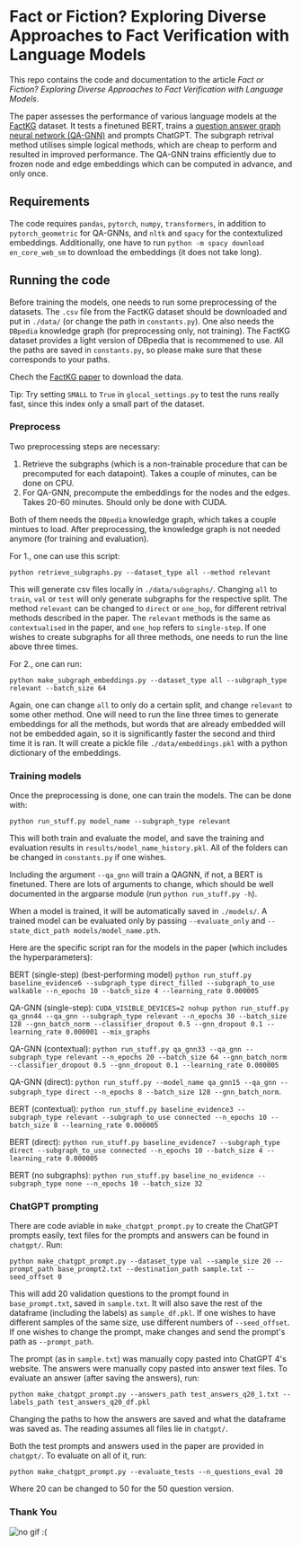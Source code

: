 # Fact or Fiction? Exploring Diverse Approaches to Fact Verification with Language Models

This repo contains the code and documentation to the article *Fact or Fiction? Exploring Diverse Approaches to Fact Verification with
Language Models*.

The paper assesses the performance of various language models at the [FactKG](https://arxiv.org/pdf/2104.06378) dataset. It tests a finetuned BERT, trains a [question answer graph neural network (QA-GNN)](https://arxiv.org/pdf/2104.06378) and prompts ChatGPT. The subgraph retrival method utilises simple logical methods, which are cheap to perform and resulted in improved performance. The QA-GNN trains efficiently due to frozen node and edge embeddings which can be computed in advance, and only once.

## Requirements

The code requires `pandas`, `pytorch`, `numpy`, `transformers`, in addition to `pytorch_geometric` for QA-GNNs, and `nltk` and `spacy` for the contextulized embeddings. Additionally, one have to run `python -m spacy download en_core_web_sm` to download the embeddings (it does not take long).

## Running the code

Before training the models, one needs to run some preprocessing of the datasets. The `.csv` file from the FactKG dataset should be downloaded and put in `./data/` (or change the path in `constants.py`). One also needs the `DBpedia` knowledge graph (for preprocessing only, not training). The FactKG dataset provides a light version of DBpedia that is recommened to use. All the paths are saved in `constants.py`, so please make sure that these corresponds to your paths.

Chech the [FactKG paper](https://arxiv.org/pdf/2104.06378) to download the data.

Tip: Try setting `SMALL` to `True` in `glocal_settings.py` to test the runs really fast, since this index only a small part of the dataset.

### Preprocess

Two preprocessing steps are necessary:

1. Retrieve the subgraphs (which is a non-trainable procedure that can be precomputed for each datapoint). Takes a couple of minutes, can be done on CPU.
2. For QA-GNN, precompute the embeddings for the nodes and the edges. Takes 20-60 minutes. Should only be done with CUDA.

Both of them needs the `DBpedia` knowledge graph, which takes a couple mintues to load. After preprocessing, the knowledge graph is not needed anymore (for training and evaluation).

For 1., one can use this script:

```cli
python retrieve_subgraphs.py --dataset_type all --method relevant
```

This will generate csv files locally in `./data/subgraphs/`. Changing `all` to `train`, `val` or `test` will only generate subgraphs for the respective split. The method `relevant` can be changed to `direct` or `one_hop`, for different retrival methods described in the paper. The `relevant` methods is the same as `contextualised` in the paper, and `one_hop` refers to `single-step`. If one wishes to create subgraphs for all three methods, one needs to run the line above three times.

For 2., one can run:

```cli
python make_subgraph_embeddings.py --dataset_type all --subgraph_type relevant --batch_size 64
```

Again, one can change `all` to only do a certain split, and change `relevant` to some other method. One will need to run the line three times to generate embeddings for all the methods, but words that are already embedded will not be embedded again, so it is significantly faster the second and third time it is ran. It will create a pickle file `./data/embeddings.pkl` with a python dictionary of the embeddings.

### Training models

Once the preprocessing is done, one can train the models. The can be done with:

```cli
python run_stuff.py model_name --subgraph_type relevant
```

This will both train and evaluate the model, and save the training and evaluation results in `results/model_name_history.pkl`. All of the folders can be changed in `constants.py` if one wishes.

Including the argument ``--qa_gnn`` will train a QAGNN, if not, a BERT is finetuned. There are lots of arguments to change, which should be well documented in the argparse module (run `python run_stuff.py -h`).

When a model is trained, it will be automatically saved in `./models/`. A trained model can be evaluated only by passing `--evaluate_only` and `--state_dict_path models/model_name.pth`.

Here are the specific script ran for the models in the paper (which includes the hyperparameters):

BERT (single-step) (best-performing model) `python run_stuff.py baseline_evidence6 --subgraph_type direct_filled --subgraph_to_use walkable --n_epochs 10 --batch_size 4 --learning_rate 0.000005`

QA-GNN (single-step): `CUDA_VISIBLE_DEVICES=2 nohup python run_stuff.py qa_gnn44 --qa_gnn --subgraph_type relevant --n_epochs 30 --batch_size 128 --gnn_batch_norm --classifier_dropout 0.5 --gnn_dropout 0.1 --learning_rate 0.000001 --mix_graphs`

QA-GNN (contextual): `python run_stuff.py qa_gnn33 --qa_gnn --subgraph_type relevant --n_epochs 20 --batch_size 64 --gnn_batch_norm --classifier_dropout 0.5 --gnn_dropout 0.1 --learning_rate 0.000005`

QA-GNN (direct): `python run_stuff.py --model_name qa_gnn15 --qa_gnn --subgraph_type direct --n_epochs 8 --batch_size 128 --gnn_batch_norm`.

BERT (contextual): `python run_stuff.py baseline_evidence3 --subgraph_type relevant --subgraph_to_use connected --n_epochs 10 --batch_size 8 --learning_rate 0.000005`

BERT (direct): `python run_stuff.py baseline_evidence7 --subgraph_type direct --subgraph_to_use connected --n_epochs 10 --batch_size 4 --learning_rate 0.000005`

BERT (no subgraphs): `python run_stuff.py baseline_no_evidence --subgraph_type none --n_epochs 10 --batch_size 32`

### ChatGPT prompting

There are code aviable in `make_chatgpt_prompt.py` to create the ChatGPT prompts easily, text files for the prompts and answers can be found in `chatgpt/`. Run:

```cli
python make_chatgpt_prompt.py --dataset_type val --sample_size 20 --prompt_path base_prompt2.txt --destination_path sample.txt --seed_offset 0
```

This will add 20 validation questions to the prompt found in `base_prompt.txt`, saved in `sample.txt`. It will also save the rest of the dataframe (including the labels) as `sample_df.pkl`. If one wishes to have different samples of the same size, use different numbers of `--seed_offset`. If one wishes to change the prompt, make changes and send the prompt's path as `--prompt_path`.

The prompt (as in `sample.txt`) was manually copy pasted into ChatGPT 4's website. The answers were manually copy pasted into answer text files. To evaluate an answer (after saving the answers), run:

```cli
python make_chatgpt_prompt.py --answers_path test_answers_q20_1.txt --labels_path test_answers_q20_df.pkl
```

Changing the paths to how the answers are saved and what the dataframe was saved as. The reading assumes all files lie in `chatgpt/`.

Both the test prompts and answers used in the paper are provided in `chatgpt/`. To evaluate on all of it, run:

```cli
python make_chatgpt_prompt.py --evaluate_tests --n_questions_eval 20
```

Where 20 can be changed to 50 for the 50 question version.

### Thank You

![no gif :(](https://media.giphy.com/media/v1.Y2lkPTc5MGI3NjExNHdlZzhnOXJtaGp1ZG1vOHpudWtkaTExdTM3Ync5OHYxNmw5dGg0diZlcD12MV9pbnRlcm5hbF9naWZfYnlfaWQmY3Q9Zw/mcsPU3SkKrYDdW3aAU/giphy.gif)
